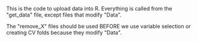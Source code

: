 This is the code to upload data into R. Everything is called from the "get_data" file, except files that modify "Data".

The "remove_X" files should be used BEFORE we use variable selection or creating CV folds because they modify "Data".
